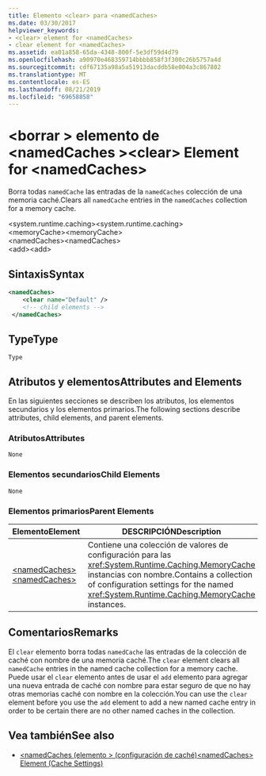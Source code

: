 ```yaml
---
title: Elemento <clear> para <namedCaches>
ms.date: 03/30/2017
helpviewer_keywords:
- <clear> element for <namedCaches>
- clear element for <namedCaches>
ms.assetid: ea01a858-65da-4348-800f-5e3df59d4d79
ms.openlocfilehash: a90970e468359714bbbb858f3f300c26b5757a4d
ms.sourcegitcommit: cdf67135a98a5a51913dacddb58e004a3c867802
ms.translationtype: MT
ms.contentlocale: es-ES
ms.lasthandoff: 08/21/2019
ms.locfileid: "69658858"
---
```

# <a name="clear-element-for-namedcaches"></a><span data-ttu-id="8021d-102">\<borrar > elemento de \<namedCaches ></span><span class="sxs-lookup"><span data-stu-id="8021d-102">\<clear> Element for \<namedCaches></span></span>
<span data-ttu-id="8021d-103">Borra todas `namedCache` las entradas de la `namedCaches` colección de una memoria caché.</span><span class="sxs-lookup"><span data-stu-id="8021d-103">Clears all `namedCache` entries in the `namedCaches` collection for a memory cache.</span></span>  
  
 <span data-ttu-id="8021d-104">\<system.runtime.caching></span><span class="sxs-lookup"><span data-stu-id="8021d-104">\<system.runtime.caching></span></span>  
<span data-ttu-id="8021d-105">\<memoryCache></span><span class="sxs-lookup"><span data-stu-id="8021d-105">\<memoryCache></span></span>  
<span data-ttu-id="8021d-106">\<namedCaches></span><span class="sxs-lookup"><span data-stu-id="8021d-106">\<namedCaches></span></span>  
<span data-ttu-id="8021d-107">\<add></span><span class="sxs-lookup"><span data-stu-id="8021d-107">\<add></span></span>  
  
## <a name="syntax"></a><span data-ttu-id="8021d-108">Sintaxis</span><span class="sxs-lookup"><span data-stu-id="8021d-108">Syntax</span></span>  
  
```xml  
<namedCaches>  
    <clear name="Default" />  
    <!-- child elements -->  
 </namedCaches>  
```  
  
## <a name="type"></a><span data-ttu-id="8021d-109">Type</span><span class="sxs-lookup"><span data-stu-id="8021d-109">Type</span></span>  
 `Type`  
  
## <a name="attributes-and-elements"></a><span data-ttu-id="8021d-110">Atributos y elementos</span><span class="sxs-lookup"><span data-stu-id="8021d-110">Attributes and Elements</span></span>  
 <span data-ttu-id="8021d-111">En las siguientes secciones se describen los atributos, los elementos secundarios y los elementos primarios.</span><span class="sxs-lookup"><span data-stu-id="8021d-111">The following sections describe attributes, child elements, and parent elements.</span></span>  
  
### <a name="attributes"></a><span data-ttu-id="8021d-112">Atributos</span><span class="sxs-lookup"><span data-stu-id="8021d-112">Attributes</span></span>  
 `None`  
  
### <a name="child-elements"></a><span data-ttu-id="8021d-113">Elementos secundarios</span><span class="sxs-lookup"><span data-stu-id="8021d-113">Child Elements</span></span>  
 `None`  
  
### <a name="parent-elements"></a><span data-ttu-id="8021d-114">Elementos primarios</span><span class="sxs-lookup"><span data-stu-id="8021d-114">Parent Elements</span></span>  
  
|<span data-ttu-id="8021d-115">Elemento</span><span class="sxs-lookup"><span data-stu-id="8021d-115">Element</span></span>|<span data-ttu-id="8021d-116">DESCRIPCIÓN</span><span class="sxs-lookup"><span data-stu-id="8021d-116">Description</span></span>|  
|-------------|-----------------|  
|[<span data-ttu-id="8021d-117">\<namedCaches></span><span class="sxs-lookup"><span data-stu-id="8021d-117">\<namedCaches></span></span>](namedcaches-element-cache-settings.md)|<span data-ttu-id="8021d-118">Contiene una colección de valores de configuración para las <xref:System.Runtime.Caching.MemoryCache> instancias con nombre.</span><span class="sxs-lookup"><span data-stu-id="8021d-118">Contains a collection of configuration settings for the named <xref:System.Runtime.Caching.MemoryCache> instances.</span></span>|  
  
## <a name="remarks"></a><span data-ttu-id="8021d-119">Comentarios</span><span class="sxs-lookup"><span data-stu-id="8021d-119">Remarks</span></span>  
 <span data-ttu-id="8021d-120">El `clear` elemento borra todas `namedCache` las entradas de la colección de caché con nombre de una memoria caché.</span><span class="sxs-lookup"><span data-stu-id="8021d-120">The `clear` element clears all `namedCache` entries in the named cache collection for a memory cache.</span></span> <span data-ttu-id="8021d-121">Puede usar el `clear` elemento antes de usar el `add` elemento para agregar una nueva entrada de caché con nombre para estar seguro de que no hay otras memorias caché con nombre en la colección.</span><span class="sxs-lookup"><span data-stu-id="8021d-121">You can use the `clear` element before you use the `add` element to add a new named cache entry in order to be certain there are no other named caches in the collection.</span></span>  
  
## <a name="see-also"></a><span data-ttu-id="8021d-122">Vea también</span><span class="sxs-lookup"><span data-stu-id="8021d-122">See also</span></span>

- [<span data-ttu-id="8021d-123">\<namedCaches (elemento > (configuración de caché)</span><span class="sxs-lookup"><span data-stu-id="8021d-123">\<namedCaches> Element (Cache Settings)</span></span>](namedcaches-element-cache-settings.md)
